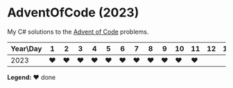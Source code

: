 # AdventOfCode (2023)
My C# solutions to the [Advent of Code](adventofcode.com) problems.

| Year\Day | 1 | 2 | 3 | 4 | 5 | 6 | 7 | 8 | 9 | 10 | 11 | 12 | 13 | 14 | 15 | 16 | 17 | 18 | 19 | 20 | 21 | 22 | 23 | 24 | 25 |
| -------- | - | - | - | - | - | - | - | - | - | -- | -- | -- | -- | -- | -- | -- | -- | -- | -- | -- | -- | -- | -- | -- | -- | 
| 2023     | ❤️ | ❤️ | ❤️ | ❤️ | ❤️ | ❤️ | ❤️ | ❤️ | ❤️ | ❤️ | ❤️

<strong>Legend:</strong> ❤️ done
